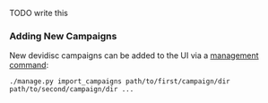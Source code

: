 TODO write this


### Adding New Campaigns

New devidisc campaigns can be added to the UI via a [management command](https://docs.djangoproject.com/en/3.2/howto/custom-management-commands/):
```
./manage.py import_campaigns path/to/first/campaign/dir path/to/second/campaign/dir ...
```

